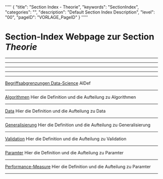 '''''
{
"title": "Section Index - Theorie",
"keywords": "SectionIndex",
"categories": "",
"description": "Default Section Index Description",
"level": "00",
"pageID": "VORLAGE_PageID"
}
'''''


<h1>Section-Index Webpage zur Section <i>Theorie</i></h1>

<hr><hr><hr><hr><hr>


[Begriffsabgrenzungen Data-Science](C:/DocTool/output/Docus/DataScience/Theorie/000_AI_ML_DL.md)
AIDef<hr>


[Algorithmen](C:/DocTool/output/Docus/DataScience/Theorie/001_Algorithmen.md)
Hier die Definition und die Aufteilung zu Algorithmen<hr>


[Data](C:/DocTool/output/Docus/DataScience/Theorie/001_Data.md)
Hier die Definition und die Aufteilung zu Data<hr>


[Generalisierung](C:/DocTool/output/Docus/DataScience/Theorie/002_Generalisierung.md)
Hier die Definition und die Aufteilung zu Generalisierung<hr>


[Validation](C:/DocTool/output/Docus/DataScience/Theorie/003_Validation.md)
Hier die Definition und die Aufteilung zu Validation<hr>


[Paramter](C:/DocTool/output/Docus/DataScience/Theorie/004_Parameter.md)
Hier die Definition und die Aufteilung zu Paramter<hr>


[Performance-Measure](C:/DocTool/output/Docus/DataScience/Theorie/005_PerformanceMeasure.md)
Hier die Definition und die Aufteilung zu Paramter<hr>